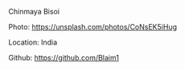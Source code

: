   Chinmaya Bisoi
  
  Photo: https://unsplash.com/photos/CoNsEK5iHug

  Location: India

  Github: https://github.com/Blaim1

